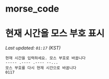 # morse_code
# 현재 시간을 모스 부호 표시
<!-- MORSE_TIME_START -->
_Last updated: `01:17` (KST)_

```
현재 시간을 입력하세요. 모스 부호로 바꿉니다
----- .---- .---- --...
모스 부호를 다시 현재 시간으로 바꿉니다
0117
```
<!-- MORSE_TIME_END -->
